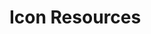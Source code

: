 <script setup>
import { ref } from 'vue';
import NavContainer from '../../components/NavContainer.vue';
import newsData from '../../assets/cs/icon-resources.json';

const data = ref(newsData);
</script>

# Icon Resources

<NavContainer :data="data"/>


